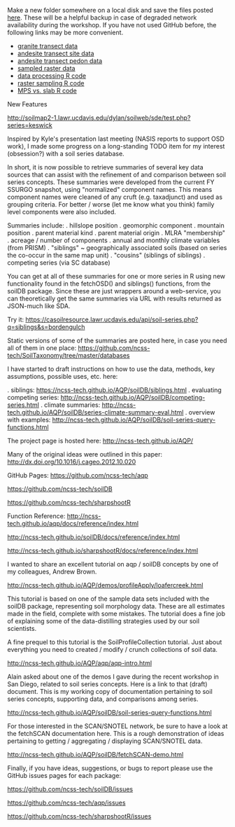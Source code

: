 
Make a new folder somewhere on a local disk and save the files posted [here](https://github.com/ncss-tech/ncss-tech.github.io/tree/master/AQP/presentations/2019-SSSA-AQP-workshop/data). These will be a helpful backup in case of degraded network availability during the workshop. If you have not used GitHub before, the following links may be more convenient.

   * [granite transect data](https://raw.githubusercontent.com/ncss-tech/ncss-tech.github.io/master/AQP/presentations/2019-SSSA-AQP-workshop/data/dahlgren-granitics.csv)
   * [andesite transect site data](https://raw.githubusercontent.com/ncss-tech/ncss-tech.github.io/master/AQP/presentations/2019-SSSA-AQP-workshop/data/rasmussen-andisitic-lahar-site.csv)
   * [andesite transect pedon data](https://raw.githubusercontent.com/ncss-tech/ncss-tech.github.io/master/AQP/presentations/2019-SSSA-AQP-workshop/data/rasmussen-andisitic-lahar.csv)
   * [sampled raster data](https://raw.githubusercontent.com/ncss-tech/ncss-tech.github.io/master/AQP/presentations/2019-SSSA-AQP-workshop/data/transect-GIS-data.csv)
   * [data processing R code](https://raw.githubusercontent.com/ncss-tech/ncss-tech.github.io/master/AQP/presentations/2019-SSSA-AQP-workshop/data/processing.R)
   * [raster sampling R code](https://raw.githubusercontent.com/ncss-tech/ncss-tech.github.io/master/AQP/presentations/2019-SSSA-AQP-workshop/data/prepare-GIS-data.R)
   * [MPS vs. slab R code](https://github.com/ncss-tech/ncss-tech.github.io/blob/master/AQP/presentations/2019-SSSA-AQP-workshop/data/mps-vs-slab.R)



New Features

http://soilmap2-1.lawr.ucdavis.edu/dylan/soilweb/sde/test.php?series=keswick


Inspired by Kyle's presentation last meeting (NASIS reports to support OSD work), I made some progress on a long-standing TODO item for my interest (obsession?) with a soil series database.

In short, it is now possible to retrieve summaries of several key data sources that can assist with the refinement of and comparison between soil series concepts. These summaries were developed from the current FY SSURGO snapshot, using "normalized" component names. This means component names were cleaned of any cruft (e.g. taxadjunct) and used as grouping criteria. For better / worse (let me know what you think) family level components were also included.

Summaries include:
.	hillslope position
.	geomorphic component
.	mountain position
.	parent material kind
.	parent material origin
.	MLRA "membership"
.	acreage / number of components
.	annual and monthly climate variables (from PRISM)
.	"siblings" ~ geographically associated soils (based on series the co-occur in the same map unit)
.	"cousins" (siblings of siblings)
.	competing series (via SC database)

You can get at all of these summaries for one or more series in R using new functionality found in the fetchOSD() and siblings() functions, from the soilDB package. Since these are just wrappers around a web-service, you can theoretically get the same summaries via URL with results returned as JSON-much like SDA.

Try it: 
https://casoilresource.lawr.ucdavis.edu/api/soil-series.php?q=siblings&s=bordengulch

Static versions of some of the summaries are posted here, in case you need all of them in one place:
https://github.com/ncss-tech/SoilTaxonomy/tree/master/databases


I have started to draft instructions on how to use the data, methods, key assumptions, possible uses, etc. here:

.	siblings: https://ncss-tech.github.io/AQP/soilDB/siblings.html
.	evaluating competing series: http://ncss-tech.github.io/AQP/soilDB/competing-series.html
.	climate summaries: http://ncss-tech.github.io/AQP/soilDB/series-climate-summary-eval.html
.	overview with examples: http://ncss-tech.github.io/AQP/soilDB/soil-series-query-functions.html




The project page is hosted here:
http://ncss-tech.github.io/AQP/

Many of the original ideas were outlined in this paper:
http://dx.doi.org/10.1016/j.cageo.2012.10.020


GitHub Pages:
https://github.com/ncss-tech/aqp

https://github.com/ncss-tech/soilDB

https://github.com/ncss-tech/sharpshootR


Function Reference:
http://ncss-tech.github.io/aqp/docs/reference/index.html

http://ncss-tech.github.io/soilDB/docs/reference/index.html

http://ncss-tech.github.io/sharpshootR/docs/reference/index.html




I wanted to share an excellent tutorial on aqp / soilDB concepts by one of my colleagues, Andrew Brown.

http://ncss-tech.github.io/AQP/demos/profileApply/loafercreek.html

This tutorial is based on one of the sample data sets included with the soilDB package, representing soil morphology data. These are all estimates made in the field, complete with some mistakes. The tutorial does a fine job of explaining some of the data-distilling strategies used by our soil scientists.

A fine prequel to this tutorial is the SoilProfileCollection tutorial. Just about everything you need to created / modify / crunch collections of soil data.

http://ncss-tech.github.io/AQP/aqp/aqp-intro.html


Alain asked about one of the demos I gave during the recent workshop in San Diego, related to soil series concepts. Here is a link to that (draft) document. This is my working copy of documentation pertaining to soil series concepts, supporting data, and comparisons among series.

http://ncss-tech.github.io/AQP/soilDB/soil-series-query-functions.html


For those interested in the SCAN/SNOTEL network, be sure to have a look at the fetchSCAN documentation here. This is a rough demonstration of ideas pertaining to getting / aggregating / displaying SCAN/SNOTEL data.

http://ncss-tech.github.io/AQP/soilDB/fetchSCAN-demo.html


Finally, if you have ideas, suggestions, or bugs to report please use the GitHub issues pages for each package:

https://github.com/ncss-tech/soilDB/issues

https://github.com/ncss-tech/aqp/issues

https://github.com/ncss-tech/sharpshootR/issues



